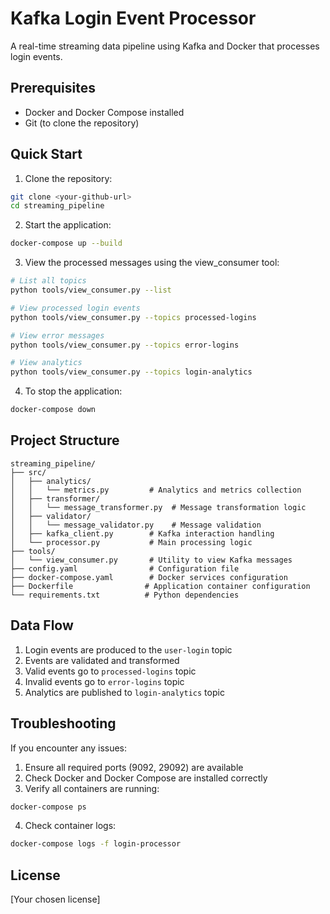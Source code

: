 # Kafka Login Event Processor

A real-time streaming data pipeline using Kafka and Docker that processes login events.

## Prerequisites

- Docker and Docker Compose installed
- Git (to clone the repository)

## Quick Start

1. Clone the repository:
```bash
git clone <your-github-url>
cd streaming_pipeline
```

2. Start the application:
```bash
docker-compose up --build
```

3. View the processed messages using the view_consumer tool:
```bash
# List all topics
python tools/view_consumer.py --list

# View processed login events
python tools/view_consumer.py --topics processed-logins

# View error messages
python tools/view_consumer.py --topics error-logins

# View analytics
python tools/view_consumer.py --topics login-analytics
```

4. To stop the application:
```bash
docker-compose down
```

## Project Structure
```
streaming_pipeline/
├── src/
│   ├── analytics/
│   │   └── metrics.py         # Analytics and metrics collection
│   ├── transformer/
│   │   └── message_transformer.py  # Message transformation logic
│   ├── validator/
│   │   └── message_validator.py    # Message validation
│   ├── kafka_client.py        # Kafka interaction handling
│   └── processor.py           # Main processing logic
├── tools/
│   └── view_consumer.py       # Utility to view Kafka messages
├── config.yaml                # Configuration file
├── docker-compose.yaml        # Docker services configuration
├── Dockerfile                # Application container configuration
└── requirements.txt          # Python dependencies
```

## Data Flow
1. Login events are produced to the `user-login` topic
2. Events are validated and transformed
3. Valid events go to `processed-logins` topic
4. Invalid events go to `error-logins` topic
5. Analytics are published to `login-analytics` topic

## Troubleshooting

If you encounter any issues:

1. Ensure all required ports (9092, 29092) are available
2. Check Docker and Docker Compose are installed correctly
3. Verify all containers are running:
```bash
docker-compose ps
```
4. Check container logs:
```bash
docker-compose logs -f login-processor
```

## License

[Your chosen license]